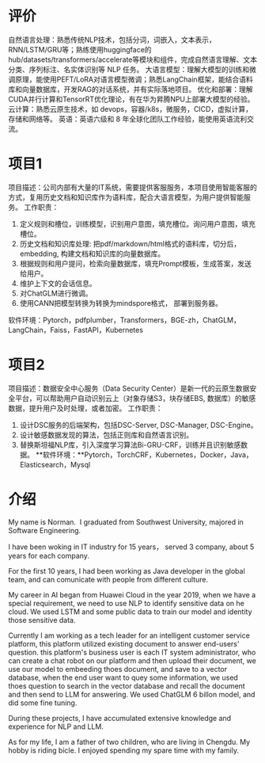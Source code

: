 # 评价 

自然语言处理：熟悉传统NLP技术，包括分词，词嵌入，文本表示，RNN/LSTM/GRU等；熟练使用huggingface的hub/datasets/transformers/accelerate等模块和组件，完成自然语言理解、文本分类、序列标注、名实体识别等 NLP 任务。
大语言模型：理解大模型的训练和微调原理，能使用PEFT/LoRA对语言模型微调；熟悉LangChain框架，能结合语料库和向量数据库，开发RAG的对话系统，并有实际落地项目。
优化和部署：理解CUDA并行计算和TensorRT优化理论，有在华为昇腾NPU上部署大模型的经验。
云计算：熟悉云原生技术，如 devops，容器/k8s，微服务，CICD，虚拟计算，存储和网络等。
英语：英语六级和 8 年全球化团队工作经验，能使用英语流利交流。

# 项目1
项目描述：公司内部有大量的IT系统，需要提供客服服务，本项目使用智能客服的方式，复用历史文档和知识库作为语料库，配合大语言模型，为用户提供智能服务。
工作职责：
1. 定义规则和槽位，训练模型，识别用户意图，填充槽位。询问用户意图，填充槽位。
2. 历史文档和知识库处理: 把pdf/markdown/html格式的语料库，切分后，embedding, 构建文档和知识库的向量数据库。
3. 根据规则和用户提问，检索向量数据库，填充Prompt模板，生成答案，发送给用户。
4. 维护上下文的会话信息。
5. 对ChatGLM进行微调。
6. 使用CANN把模型转换为转换为mindspore格式， 部署到服务器。

软件环境：Pytorch，pdfplumber，Transformers，BGE-zh，ChatGLM，LangChain，Faiss，FastAPI，Kubernetes


# 项目2
项目描述：数据安全中心服务（Data Security Center）是新一代的云原生数据安全平台，可以帮助用户自动识别云上（对象存储S3，块存储EBS, 数据库）的敏感数据，提升用户及时处理，或者加密。
工作职责：
1. 设计DSC服务的后端架构，包括DSC-Server, DSC-Manager, DSC-Engine。
2. 设计敏感数据发现的算法，包括正则库和自然语言识别。
3. 替换斯坦福NLP库，引入深度学习算法Bi-GRU-CRF，训练并且识别敏感数据。
**软件环境：**Pytorch，TorchCRF，Kubernetes，Docker，Java，Elasticsearch，Mysql



# 介绍

My name is Norman.  I graduated from Southwest University, majored in Software Engineering.  

I have been woking in IT industry for 15 years， served 3 company,  about 5 years for each company.

For the first 10 years, I had been working as Java developer in the global team, and can comunicate with people from different culture.

My career in AI began from Huawei Cloud in the year 2019, when we have a special requirement, we need to use NLP to identify sensitive data on he cloud. We used LSTM and some public data to train our model and identity those sensitive data.

Currently I am working as a tech leader for an intelligent customer service  platform,  this platform utilized existing document to answer end-users' question.
this platform's business user is each IT system administrator,  who can create a chat robot on our platform and then upload their document, we use our model to embeeding thoes document, and save to a vector database, when the end user want to quey some information, we used thoes question to search in the vector database and recall the document and then send to LLM for answering.  We used ChatGLM 6 billon model, and did  some fine tuning.

During these projects, I have accumulated extensive knowledge and experience for NLP and LLM.

As for my life, I am a father of two children, who are living in Chengdu. 
My hobby is riding bicle. I enjoyed spending my spare time with my family.




